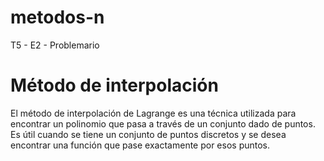 # metodos-n
T5 - E2 - Problemario
# Método de interpolación
El método de interpolación de Lagrange es una técnica utilizada para encontrar un polinomio que pasa a través de un conjunto dado de puntos. 
Es útil cuando se tiene un conjunto de puntos discretos y se desea encontrar una función que pase exactamente por esos puntos.
